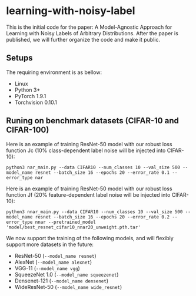 # learning-with-noisy-label

This is the initial code for the paper: A Model-Agnostic Approach for Learning with Noisy Labels of Arbitrary Distributions. After the paper is published, we will further organize the code and make it public.


## Setups

The requiring environment is as bellow:
- Linux
- Python 3+
- PyTorch 1.9.1
- Torchvision 0.10.1


## Runing on benchmark datasets (CIFAR-10 and CIFAR-100)

Here is an example of training ResNet-50 model with our robust loss function Jc (10% class-dependent label noise will be injected into CIFAR-10):

```
python3 nar_main.py --data CIFAR10 --num_classes 10 --val_size 500 --model_name resnet --batch_size 16 --epochs 20 --error_rate 0.1 --error_type nar
```

Here is an example of training ResNet-50 model with our robust loss function Jf (20% feature-dependent label noise will be injected into CIFAR-10):

```
python3 nnar_main.py --data CIFAR10 --num_classes 10 --val_size 500 --model_name resnet --batch_size 16 --epochs 20 --error_rate 0.2 --error_type nnar --pretrained_model 'model/best_resnet_cifar10_nnar20_unweight.pth.tar'
```

We now support the training of the following models, and will flexibly support more datasets in the future:
- ResNet-50 (`--model_name resnet`)
- AlexNet (`--model_name alexnet`)
- VGG-11 (`--model_name vgg`)
- SqueezeNet 1.0 (`--model_name squeezenet`)
- Densenet-121 (`--model_name densenet`)
- WideResNet-50 (`--model_name wide_resnet`)
